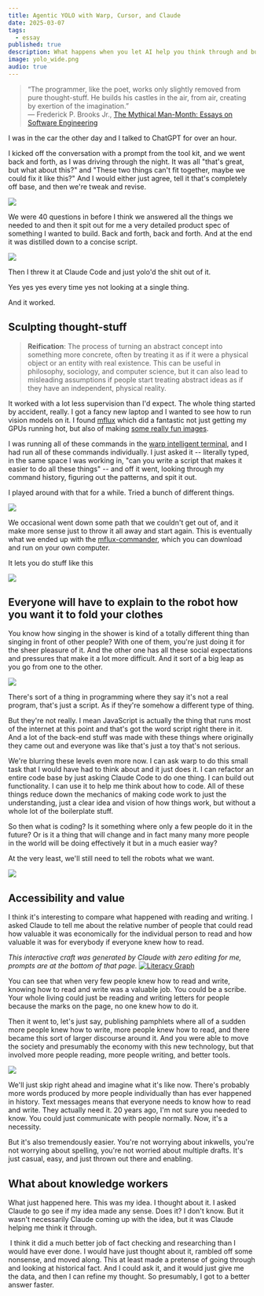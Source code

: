 ```yaml
---
title: Agentic YOLO with Warp, Cursor, and Claude
date: 2025-03-07
tags:
  - essay
published: true
description: What happens when you let AI help you think through and build your ideas, with minimal supervision and maximum trust? What does it mean to be a programmer?  Are we closer or further from thought-stuff?
image: yolo_wide.png
audio: true
---
```

> “The programmer, like the poet, works only slightly removed from pure thought-stuff. He builds his castles in the air, from air, creating by exertion of the imagination.”  
― Frederick P. Brooks Jr., [The Mythical Man-Month: Essays on Software Engineering](https://www.goodreads.com/work/quotes/1905885)

I was in the car the other day and I talked to ChatGPT for over an hour.

I kicked off the conversation with a prompt from the tool kit, and we went back and forth, as I was driving through the night. It was all "that's great, but what about this?" and "These two things can't fit together, maybe we could fix it like this?" And I would either just agree, tell it that's completely off base, and then we're tweak and revise.

![](../assets/plan.png)

We were 40 questions in before I think we answered all the things we needed to and then it spit out for me a very detailed product spec of something I wanted to build. Back and forth, back and forth. And at the end it was distilled down to a concise script.

![](../assets/planning.png)

Then I threw it at Claude Code and just yolo'd the shit out of it. 

Yes yes yes every time yes not looking at a single thing.

And it worked.

## Sculpting thought-stuff

> **Reification**: The process of turning an abstract concept into something more concrete, often by treating it as if it were a physical object or an entity with real existence. This can be useful in philosophy, sociology, and computer science, but it can also lead to misleading assumptions if people start treating abstract ideas as if they have an independent, physical reality.

It worked with a lot less supervision than I'd expect.  The whole thing started by accident, really.  I got a fancy new laptop and I wanted to see how to run vision models on it.  I found [mflux](https://github.com/filipstrand/mflux) which did a fantastic not just getting my GPUs running hot, but also of making [some really fun images](https://willschenk.com/howto/2025/running_flux_locally_on_a_mac/). 

I was running all of these commands in the [warp intelligent terminal](https://www.warp.dev/i), and I had run all of these commands individually.  I just asked it -- literally typed, in the same space I was working in, "can you write a script that makes it easier to do all these things" -- and off it went, looking through my command history, figuring out the patterns, and spit it out.

I played around with that for a while.  Tried a bunch of different things.

![](../assets/variations.png)

We occasional went down some path that we couldn't get out of, and it make more sense just to throw it all away and start again.  This is eventually what we ended up with the [mflux-commander](https://github.com/The-Focus-AI/mflux-commander), which you can download and run on your own computer.

It lets you do stuff like this

[![](../assets/magic_forest.webp)](https://github.com/The-Focus-AI/mflux-wrapper) 


## Everyone will have to explain to the robot how you want it to fold your clothes

You know how singing in the shower is kind of a totally different thing than singing in front of other people? With one of them, you're just doing it for the sheer pleasure of it. And the other one has all these social expectations and pressures that make it a lot more difficult. And it sort of a big leap as you go from one to the other.

![](../assets/singing.png)

There's sort of a thing in programming where they say it's not a real program, that's just a script. As if they're somehow a different type of thing.

But they're not really. I mean JavaScript is actually the thing that runs most of the internet at this point and that's got the word script right there in it. And a lot of the back-end stuff was made with these things where originally they came out and everyone was like that's just a toy that's not serious.

We're blurring these levels even more now. I can ask warp to do this small task that I would have had to think about and it just does it. I can refactor an entire code base by just asking Claude Code to do one thing. I can build out functionality. I can use it to help me think about how to code. All of these things reduce down the mechanics of making code work to just the understanding, just a clear idea and vision of how things work, but without a whole lot of the boilerplate stuff.

So then what is coding? Is it something where only a few people do it in the future? Or is it a thing that will change and in fact many many more people in the world will be doing effectively it but in a much easier way?

At the very least, we'll still need to tell the robots what we want.

![](../assets/household_robot.png)


## Accessibility and value

I think it's interesting to compare what happened with reading and writing. I asked Claude to tell me about the relative number of people that could read how valuable it was economically for the individual person to read and how valuable it was for everybody if everyone knew how to read.

*This interactive craft was generated by Claude with zero editing for me, prompts are at the bottom of that page.*
[![Literacy Graph](../assets/literacy_graph.png)](https://thefocus.ai/use-cases/coding/literacy/)

You can see that when very few people knew how to read and write, knowing how to read and write was a valuable job. You could be a scribe. Your whole living could just be reading and writing letters for people because the marks on the page, no one knew how to do it.

Then it went to, let's just say, publishing pamphlets where all of a sudden more people knew how to write, more people knew how to read, and there became this sort of larger discourse around it. And you were able to move the society and presumably the economy with this new technology, but that involved more people reading, more people writing, and better tools.

![](../assets/scribe.png)

We'll just skip right ahead and imagine what it's like now. There's probably more words produced by more people individually than has ever happened in history. Text messages means that everyone needs to know how to read and write. They actually need it. 20 years ago, I'm not sure you needed to know. You could just communicate with people normally. Now, it's a necessity.

But it's also tremendously easier. You're not worrying about inkwells, you're not worrying about spelling, you're not worried about multiple drafts. It's just casual, easy, and just thrown out there and enabling.

## What about knowledge workers

What just happened here. This was my idea. I thought about it. I asked Claude to go see if my idea made any sense. Does it? I don't know. But it wasn't necessarily Claude coming up with the idea, but it was Claude helping me think it through.

 I think it did a much better job of fact checking and researching than I would have ever done. I would have just thought about it, rambled off some nonsense, and moved along. This at least made a pretense of going through and looking at historical fact. And I could ask it, and it would just give me the data, and then I can refine my thought. So presumably, I got to a better answer faster.
 

